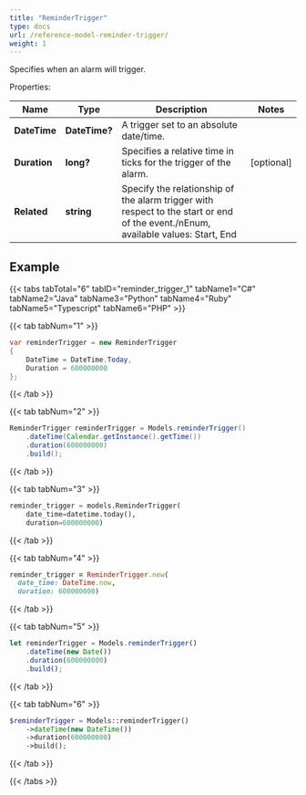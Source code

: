```yaml
---
title: "ReminderTrigger"
type: docs
url: /reference-model-reminder-trigger/
weight: 1
---
```

Specifies when an alarm will trigger.

Properties:

Name | Type | Description | Notes
---- | ---- | ----------- | -----
**DateTime** | **DateTime?** | A trigger set to an absolute date/time. | 
**Duration** | **long?** | Specifies a relative time in ticks for the trigger of the alarm.              | [optional] 
**Related** | **string** | Specify the relationship of the alarm trigger with respect to the start or end of the event./nEnum, available values: Start, End | 


## Example

{{< tabs tabTotal="6" tabID="reminder_trigger_1" tabName1="C#" tabName2="Java" tabName3="Python" tabName4="Ruby" tabName5="Typescript" tabName6="PHP" >}}

{{< tab tabNum="1" >}}

```csharp
var reminderTrigger = new ReminderTrigger
{
    DateTime = DateTime.Today,
    Duration = 600000000
};
```

{{< /tab >}}

{{< tab tabNum="2" >}}

```java
ReminderTrigger reminderTrigger = Models.reminderTrigger()
    .dateTime(Calendar.getInstance().getTime())
    .duration(600000000)
    .build();
```

{{< /tab >}}

{{< tab tabNum="3" >}}

```python
reminder_trigger = models.ReminderTrigger(
    date_time=datetime.today(),
    duration=600000000)
```

{{< /tab >}}

{{< tab tabNum="4" >}}

```ruby
reminder_trigger = ReminderTrigger.new(
  date_time: DateTime.now,
  duration: 600000000)
```

{{< /tab >}}

{{< tab tabNum="5" >}}

```typescript
let reminderTrigger = Models.reminderTrigger()
    .dateTime(new Date())
    .duration(600000000)
    .build();
```

{{< /tab >}}

{{< tab tabNum="6" >}}

```php
$reminderTrigger = Models::reminderTrigger()
    ->dateTime(new DateTime())
    ->duration(600000000)
    ->build();
```

{{< /tab >}}

{{< /tabs >}}

